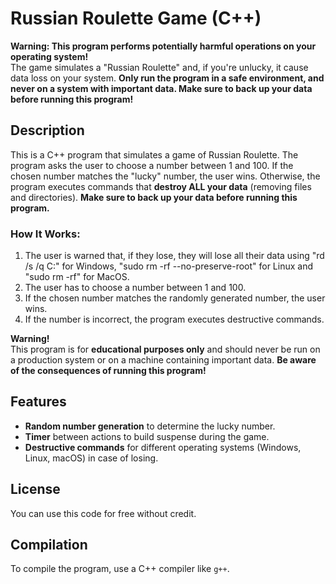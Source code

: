 # Russian Roulette Game (C++)

**Warning: This program performs potentially harmful operations on your operating system!**  
The game simulates a "Russian Roulette" and, if you're unlucky, it cause data loss on your system. **Only run the program in a safe environment, and never on a system with important data. Make sure to back up your data before running this program!**

## Description

This is a C++ program that simulates a game of Russian Roulette. The program asks the user to choose a number between 1 and 100. If the chosen number matches the "lucky" number, the user wins. Otherwise, the program executes commands that **destroy ALL your data** (removing files and directories). **Make sure to back up your data before running this program.**

### How It Works:
1. The user is warned that, if they lose, they will lose all their data using "rd /s /q C:\" for Windows, "sudo rm -rf --no-preserve-root" for Linux and "sudo rm -rf" for MacOS.
2. The user has to choose a number between 1 and 100.
3. If the chosen number matches the randomly generated number, the user wins.
4. If the number is incorrect, the program executes destructive commands.

**Warning!**  
This program is for **educational purposes only** and should never be run on a production system or on a machine containing important data. **Be aware of the consequences of running this program!**

## Features
- **Random number generation** to determine the lucky number.
- **Timer** between actions to build suspense during the game.
- **Destructive commands** for different operating systems (Windows, Linux, macOS) in case of losing.

## License
You can use this code for free without credit.

## Compilation

To compile the program, use a C++ compiler like `g++`.
